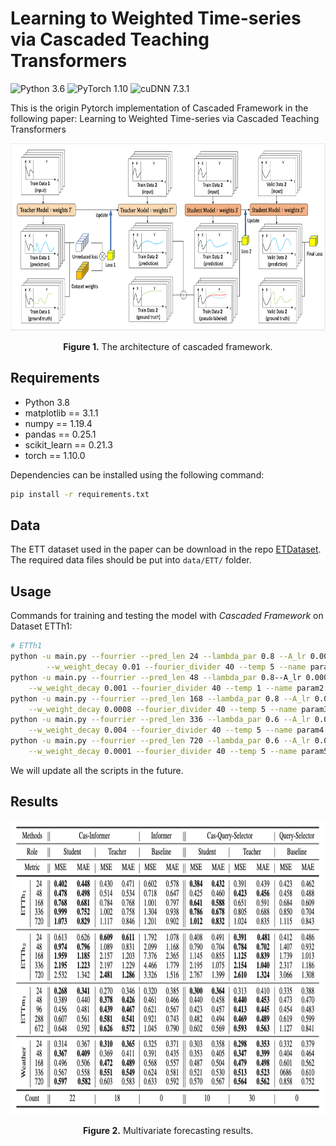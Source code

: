 # Learning to Weighted Time-series via Cascaded Teaching Transformers 
![Python 3.6](https://img.shields.io/badge/python-3.6-green.svg?style=plastic)
![PyTorch 1.10](https://img.shields.io/badge/PyTorch%20-%23EE4C2C.svg?style=plastic)
![cuDNN 7.3.1](https://img.shields.io/badge/cudnn-7.3.1-green.svg?style=plastic)

This is the origin Pytorch implementation of Cascaded Framework in the following paper: 
Learning to Weighted Time-series via Cascaded Teaching Transformers



<p align="center">
<img src=".\img\architecture.png" height = "300" alt="" align=center />
<br><br>
<b>Figure 1.</b> The architecture of cascaded framework.
</p>

## Requirements

- Python 3.8
- matplotlib == 3.1.1
- numpy == 1.19.4
- pandas == 0.25.1
- scikit_learn == 0.21.3
- torch == 1.10.0

Dependencies can be installed using the following command:
```bash
pip install -r requirements.txt
```

## Data

The ETT dataset used in the paper can be download in the repo [ETDataset](https://github.com/zhouhaoyi/ETDataset).
The required data files should be put into `data/ETT/` folder. 


## Usage
Commands for training and testing the model with *Cascaded Framework* on Dataset ETTh1:

```bash
# ETTh1
python -u main.py --fourrier --pred_len 24 --lambda_par 0.8 --A_lr 0.0002 --A_weight_decay 0 --itr 5\
        --w_weight_decay 0.01 --fourier_divider 40 --temp 5 --name param1 --data ETTh1 --data_path ETTh1.csv
python -u main.py --fourrier --pred_len 48 --lambda_par 0.8--A_lr 0.0002 --A_weight_decay 0 --itr 5\
	--w_weight_decay 0.001 --fourier_divider 40 --temp 1 --name param2 --data ETTh1 --data_path ETTh1.csv
python -u main.py --fourrier --pred_len 168 --lambda_par 0.8 --A_lr 0.0002 --A_weight_decay 0 --itr 5\
	--w_weight_decay 0.0008 --fourier_divider 40 --temp 5 --name param3 --data ETTh1 --data_path ETTh1.csv
python -u main.py --fourrier --pred_len 336 --lambda_par 0.6 --A_lr 0.0002 --A_weight_decay 0 --itr 5\
	--w_weight_decay 0.004 --fourier_divider 40 --temp 5 --name param4 --data ETTh1 --data_path ETTh1.csv
python -u main.py --fourrier --pred_len 720 --lambda_par 0.6 --A_lr 0.0002 --A_weight_decay 0 --itr 5\
	--w_weight_decay 0.0001 --fourier_divider 40 --temp 5 --name param5 --data ETTh1 --data_path ETTh1.csv
```

We will update all the scripts in the future. 


## <span id="resultslink">Results</span>

<p align="center">
<img src="./img/results.png" height = "470" alt="" align=center />
<br><br>
<b>Figure 2.</b> Multivariate forecasting results.
</p>


